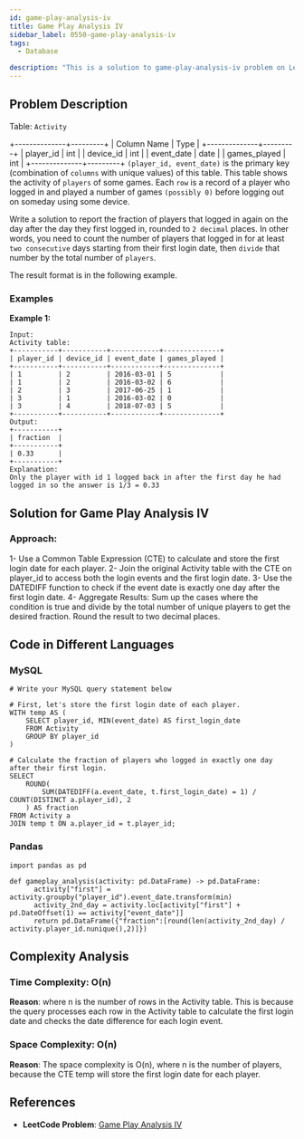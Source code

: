 ```yaml
---
id: game-play-analysis-iv
title: Game Play Analysis IV
sidebar_label: 0550-game-play-analysis-iv
tags:
  - Database

description: "This is a solution to game-play-analysis-iv problem on LeetCode."
---
```


## Problem Description

Table: `Activity`

+--------------+---------+
| Column Name  | Type    |
+--------------+---------+
| player_id    | int     |
| device_id    | int     |
| event_date   | date    |
| games_played | int     |
+--------------+---------+
`(player_id, event_date)` is the primary key (combination of `columns` with unique values) of this table.
This table shows the activity of `players` of some games.
Each `row` is a record of a player who logged in and played a number of games `(possibly 0)` before logging out on someday using some device.


Write a solution to report the fraction of players that logged in again on the day after the day they first logged in, rounded to `2 decimal` places. In other words, you need to count the number of players that logged in for at least `two consecutive` days starting from their first login date, then `divide` that number by the total number of `players`.

The result format is in the following example.

### Examples

**Example 1:**

```
Input: 
Activity table:
+-----------+-----------+------------+--------------+
| player_id | device_id | event_date | games_played |
+-----------+-----------+------------+--------------+
| 1         | 2         | 2016-03-01 | 5            |
| 1         | 2         | 2016-03-02 | 6            |
| 2         | 3         | 2017-06-25 | 1            |
| 3         | 1         | 2016-03-02 | 0            |
| 3         | 4         | 2018-07-03 | 5            |
+-----------+-----------+------------+--------------+
Output: 
+-----------+
| fraction  |
+-----------+
| 0.33      |
+-----------+
Explanation: 
Only the player with id 1 logged back in after the first day he had logged in so the answer is 1/3 = 0.33

```


## Solution for Game Play Analysis IV

### Approach:

1- Use a Common Table Expression (CTE) to calculate and store the first
   login date for each player.
2- Join the original Activity table with the CTE on player_id to access
   both the login events and the first login date.
3- Use the DATEDIFF function to check if the event date is exactly one 
   day after the first login date.
4- Aggregate Results: Sum up the cases where the condition is true and
   divide by the total number of unique players to get the desired
   fraction. Round the result to two decimal places.


## Code in Different Languages

### MySQL

```MySQL
# Write your MySQL query statement below

# First, let's store the first login date of each player.
WITH temp AS (
    SELECT player_id, MIN(event_date) AS first_login_date
    FROM Activity 
    GROUP BY player_id
)

# Calculate the fraction of players who logged in exactly one day after their first login.
SELECT 
    ROUND(
        SUM(DATEDIFF(a.event_date, t.first_login_date) = 1) / COUNT(DISTINCT a.player_id), 2
    ) AS fraction
FROM Activity a
JOIN temp t ON a.player_id = t.player_id;

```
### Pandas

```pandas
import pandas as pd

def gameplay_analysis(activity: pd.DataFrame) -> pd.DataFrame:
      activity["first"] = activity.groupby("player_id").event_date.transform(min)
      activity_2nd_day = activity.loc[activity["first"] + pd.DateOffset(1) == activity["event_date"]]
      return pd.DataFrame({"fraction":[round(len(activity_2nd_day) / activity.player_id.nunique(),2)]})

```



## Complexity Analysis

### Time Complexity: O(n)
**Reason**: where n is the number of rows in the Activity table. This is because the query processes each row in the Activity table to calculate the first login date and checks the date difference for each login event.

### Space Complexity: O(n)
**Reason**: The space complexity is O(n), where n is the number of players, because the CTE temp will store the first login date for each player.

## References

- **LeetCode Problem**: [Game Play Analysis IV](https://leetcode.com/problems/game-play-analysis-iv/)

